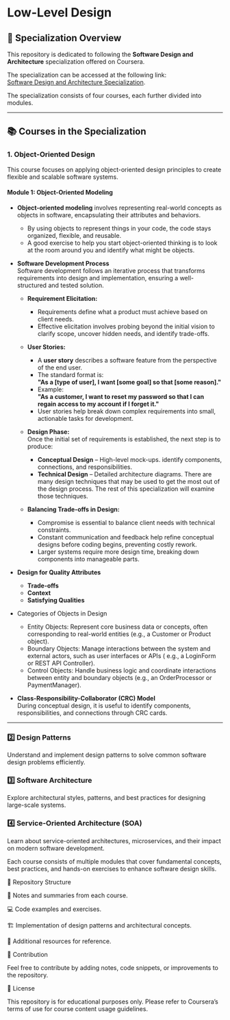 # Low-Level Design

## 📌 Specialization Overview

This repository is dedicated to following the **Software Design and Architecture** specialization offered on Coursera.

The specialization can be accessed at the following link:  
[Software Design and Architecture Specialization](https://www.coursera.org/specializations/software-design-architecture).

The specialization consists of four courses, each further divided into modules.

---

## 📚 Courses in the Specialization

### 1. Object-Oriented Design

This course focuses on applying object-oriented design principles to create flexible and scalable software systems.

#### Module 1: Object-Oriented Modeling

- **Object-oriented modeling** involves representing real-world concepts as objects in software, encapsulating their
  attributes and behaviors.
    - By using objects to represent things in your code, the code stays organized, flexible, and reusable.
    - A good exercise to help you start object-oriented thinking is to look at the room around you and identify what
      might be objects.

- **Software Development Process**  
  Software development follows an iterative process that transforms requirements into design and implementation,
  ensuring a well-structured and tested solution.

    - **Requirement Elicitation:**
        - Requirements define what a product must achieve based on client needs.
        - Effective elicitation involves probing beyond the initial vision to clarify scope, uncover hidden needs, and
          identify trade-offs.
    - **User Stories:**
        - A **user story** describes a software feature from the perspective of the end user.
        - The standard format is:  
          **"As a [type of user], I want [some goal] so that [some reason]."**
        - Example:  
          **"As a customer, I want to reset my password so that I can regain access to my account if I forget it."**
        - User stories help break down complex requirements into small, actionable tasks for development.

    - **Design Phase:**  
      Once the initial set of requirements is established, the next step is to produce:
        - **Conceptual Design** – High-level mock-ups. identify components, connections, and responsibilities.
        - **Technical Design** – Detailed architecture diagrams. There are many design techniques that may be used to
          get the most
          out of the design process. The rest of this specialization will examine
          those techniques.

    - **Balancing Trade-offs in Design:**
        - Compromise is essential to balance client needs with technical constraints.
        - Constant communication and feedback help refine conceptual designs before coding begins, preventing costly
          rework.
        - Larger systems require more design time, breaking down components into manageable parts.

- **Design for Quality Attributes**
    - **Trade-offs**
    - **Context**
    - **Satisfying Qualities**

- Categories of Objects in Design
    - Entity Objects: Represent core business data or concepts, often corresponding to real-world entities (e.g., a
      Customer or Product object).
    - Boundary Objects: Manage interactions between the system and external actors, such as user interfaces or APIs (
      e.g., a LoginForm or REST API Controller).
    - Control Objects: Handle business logic and coordinate interactions between entity and boundary objects (e.g., an
      OrderProcessor or PaymentManager).

- **Class-Responsibility-Collaborator (CRC) Model**  
  During conceptual design, it is useful to identify components, responsibilities, and connections through CRC cards.

---

### 2️⃣ Design Patterns

Understand and implement design patterns to solve common software design problems efficiently.

### 3️⃣ Software Architecture

Explore architectural styles, patterns, and best practices for designing large-scale systems.

### 4️⃣ Service-Oriented Architecture (SOA)

Learn about service-oriented architectures, microservices, and their impact on modern software development.

Each course consists of multiple modules that cover fundamental concepts, best practices, and hands-on exercises to
enhance software design skills.

📂 Repository Structure

📄 Notes and summaries from each course.

💻 Code examples and exercises.

🏗 Implementation of design patterns and architectural concepts.

🔗 Additional resources for reference.

🤝 Contribution

Feel free to contribute by adding notes, code snippets, or improvements to the repository.

📜 License

This repository is for educational purposes only. Please refer to Coursera’s terms of use for course content usage
guidelines.

